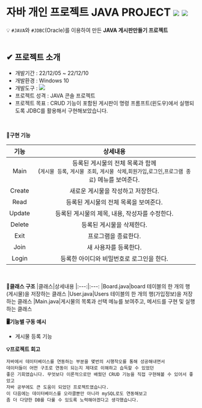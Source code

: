 # 자바 개인 프로젝트 JAVA PROJECT <img src="https://img.shields.io/badge/java-11.0.2-green">  <img src="https://img.shields.io/badge/-oracle-blue"> 

💡 `#JAVA`와 `#JDBC`(Oracle)를 이용하여 만든 **JAVA 게시판만들기 프로젝트**  
<br>

## ✔ 프로젝트 소개 
- 개발기간 : 22/12/05 ~ 22/12/10
- 개발환경 : Windows 10
- 개발도구 : <img src="https://img.shields.io/badge/Eclipse-2C2255?style=for-the-badge&logo=Eclipse&logoColor=white">
- 프로젝트 성격 : JAVA 콘솔 프로젝트 
- 프로젝트 목표 : CRUD 기능이 포함된 게시판이 명령 프롬프트(윈도우)에서 실행되도록 JDBC를 활용해서 구현해보았습니다.
<br>

<b> 🔘구현 기능</b>

|기능|상세내용
|:---:|:---:
|Main|등록된 게시물의 전체 목록과 함께 <br>(`게시물 등록`, `게시물 조회`, `게시물 삭제`,`회원가입`,`로그인`,`프로그램 종료`) 메뉴를 보여준다. 
|Create|새로운 게시물을 작성하고 저장한다. 
|Read|등록된 게시물의 전체 목록을 보여준다. 
|Update|등록된 게시물의 제목, 내용, 작성자를 수정한다. 
|Delete|등록된 게시물을 삭제한다. 
|Exit|프로그램을 종료한다. 
|Join|새 사용자를 등록한다.
|Login|등록한 아이디와 비밀번호로 로그인을 한다.
<br>

<b> 🔘클래스 구조</b>
|클래스|상세내용
|:---:|:---:
|Board.java|board 테이블의 한 개의 행(게시물)을 저장하는 클래스
|User.java|Users 테이블의 한 개의 행(가입정보)을 저장하는 클래스
|Main.java|게시물의 목록과 선택 메뉴를 보여주고, 메서드를 구현 및 실행하는 클래스

<b> 🖥기능별 구동 예시</b>
- 게시물 등록 기능

<b> 💡프로젝트 회고</b>
```
자바에서 데이터베이스를 연동하는 부분을 몇번의 시행착오를 통해 성공해내면서 
데이터들이 어떤 구조로 연동이 되는지 제대로 이해하고 습득할 수 있었던 
좋은 기회였습니다. 무엇보다 이론적으로만 배웠던 CRUD 기능을 직접 구현해볼 수 있어서 좋았고 
자바 공부에도 큰 도움이 되었던 프로젝트였습니다. 
이 다음에는 데이터베이스를 오라클뿐만 아니라 mySQL로도 연동해보고 
좀 더 다양한 DB를 다룰 수 있도록 노력해야겠다고 생각했습니다.
```
